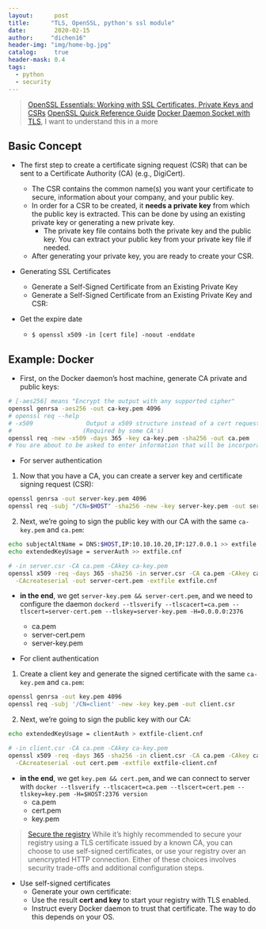 ```yaml
---
layout:      post
title:      "TLS, OpenSSL, python's ssl module"
date:        2020-02-15
author:     "dichen16"
header-img: "img/home-bg.jpg"
catalog:     true
header-mask: 0.4
tags:
  - python
  - security
---
```


> [OpenSSL Essentials: Working with SSL Certificates, Private Keys and CSRs](https://www.digitalocean.com/community/tutorials/openssl-essentials-working-with-ssl-certificates-private-keys-and-csrs)
> [OpenSSL Quick Reference Guide](https://www.digicert.com/kb/ssl-support/openssl-quick-reference-guide.htm)
> [Docker Daemon Socket with TLS](https://docs.docker.com/engine/security/https/), I want to understand this in a more 

## Basic Concept

- The first step to create a certificate signing request (CSR) that can be sent to a Certificate Authority (CA) (e.g., DigiCert).
	- The CSR contains the common name(s) you want your certificate to secure, information about your company, and your public key.
	- In order for a CSR to be created, it **needs a private key** from which the public key is extracted. This can be done by using an existing private key or generating a new private key.
		- The private key file contains both the private key and the public key. You can extract your public key from your private key file if needed.
	- After generating your private key, you are ready to create your CSR.

- Generating SSL Certificates
	- Generate a Self-Signed Certificate from an Existing Private Key
	- Generate a Self-Signed Certificate from an Existing Private Key and CSR: 

- Get the expire date
    - `$ openssl x509 -in [cert file] -noout -enddate`
## Example: Docker

- First, on the Docker daemon’s host machine, generate CA private and public keys:

```bash
# [-aes256] means "Encrypt the output with any supported cipher"
openssl genrsa -aes256 -out ca-key.pem 4096
# openssl req --help
# -x509               Output a x509 structure instead of a cert request
#                    (Required by some CA's)
openssl req -new -x509 -days 365 -key ca-key.pem -sha256 -out ca.pem
# You are about to be asked to enter information that will be incorporated into your certificate request.
```

- For server authentication

1) Now that you have a CA, you can create a server key and certificate signing request (CSR):

```bash
openssl genrsa -out server-key.pem 4096
openssl req -subj "/CN=$HOST" -sha256 -new -key server-key.pem -out server.csr
```

2) Next, we’re going to sign the public key with our CA with the same `ca-key.pem` and `ca.pem`:

```bash
echo subjectAltName = DNS:$HOST,IP:10.10.10.20,IP:127.0.0.1 >> extfile.cnf
echo extendedKeyUsage = serverAuth >> extfile.cnf

# -in server.csr -CA ca.pem -CAkey ca-key.pem
openssl x509 -req -days 365 -sha256 -in server.csr -CA ca.pem -CAkey ca-key.pem \
  -CAcreateserial -out server-cert.pem -extfile extfile.cnf
```

- **in the end**, we get `server-key.pem && server-cert.pem`, and we need to configure the daemon `dockerd --tlsverify --tlscacert=ca.pem --tlscert=server-cert.pem --tlskey=server-key.pem -H=0.0.0.0:2376`
	- ca.pem
	- server-cert.pem
	- server-key.pem


-  For client authentication

1) Create a client key and generate the signed certificate with the same `ca-key.pem` and `ca.pem`:

```bash
openssl genrsa -out key.pem 4096
openssl req -subj '/CN=client' -new -key key.pem -out client.csr
```

2) Next, we’re going to sign the public key with our CA:
```bash
echo extendedKeyUsage = clientAuth > extfile-client.cnf

# -in client.csr -CA ca.pem -CAkey ca-key.pem 
openssl x509 -req -days 365 -sha256 -in client.csr -CA ca.pem -CAkey ca-key.pem \
  -CAcreateserial -out cert.pem -extfile extfile-client.cnf
```
- **in the end**, we get `key.pem && cert.pem`, and we can connect to server with `docker --tlsverify --tlscacert=ca.pem --tlscert=cert.pem --tlskey=key.pem -H=$HOST:2376 version`
	- ca.pem
	- cert.pem
	- key.pem

> [Secure the registry](https://docs.docker.com/registry/insecure/)
> While it’s highly recommended to secure your registry using a TLS certificate issued by a known CA, you can choose to use self-signed certificates, or use your registry over an unencrypted HTTP connection. Either of these choices involves security trade-offs and additional configuration steps.

- Use self-signed certificates
	- Generate your own certificate:
	- Use the result **cert and key** to start your registry with TLS enabled.
	- Instruct every Docker daemon to trust that certificate. The way to do this depends on your OS.


